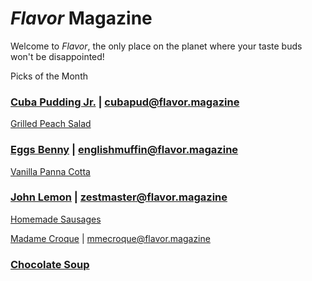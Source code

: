# _Flavor_ Magazine

Welcome to _Flavor_, the only place on the planet where your taste buds won't be disappointed!



 Picks of the Month

 ### [Cuba Pudding Jr.](writer/cuba-pudding-jr.md) | cubapud@flavor.magazine

 [Grilled Peach Salad](recipe/jan/grilled-peach-salad.md)

### [Eggs Benny](writer/eggs-benny.md) | englishmuffin@flavor.magazine

 [Vanilla Panna Cotta](recipe/jan/vanilla-panna-cotta.md)

### [John Lemon](writer/john-lemon.md) | zestmaster@flavor.magazine

 [Homemade Sausages](recipe/jan/homemade-sausages.md)

 [Madame Croque](writer/madame-croque.md) | mmecroque@flavor.magazine

 ### [Chocolate Soup](recipe/jan/chocolate-soup.md)
